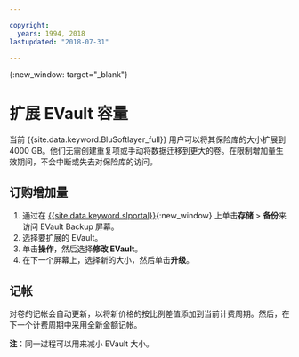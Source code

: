 ```yaml
---

copyright:
  years: 1994, 2018
lastupdated: "2018-07-31"

---
```

{:new_window: target="_blank"}


# 扩展 EVault 容量

当前 {{site.data.keyword.BluSoftlayer_full}} 用户可以将其保险库的大小扩展到 4000 GB。他们无需创建重复项或手动将数据迁移到更大的卷。在限制增加量生效期间，不会中断或失去对保险库的访问。

## 订购增加量

1. 通过在 [{{site.data.keyword.slportal}}](https://control.softlayer.com/){:new_window} 上单击**存储** > **备份**来访问 EVault Backup 屏幕。
2. 选择要扩展的 EVault。
3. 单击**操作**，然后选择**修改 EVault**。
4. 在下一个屏幕上，选择新的大小，然后单击**升级**。

## 记帐

对卷的记帐会自动更新，以将新价格的按比例差值添加到当前计费周期。然后，在下一个计费周期中采用全新金额记帐。

**注**：同一过程可以用来减小 EVault 大小。

